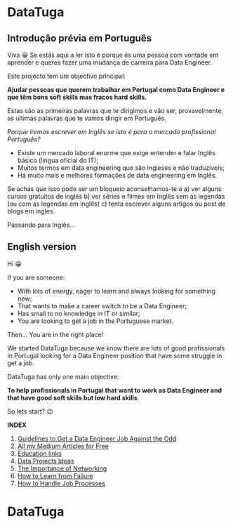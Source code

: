 # DataTuga


## Introdução prévia em Português

Viva 😀 
Se estás aqui a ler isto é porque és uma pessoa com vontade em aprender e queres fazer uma mudança de carreira para Data Engineer.

Este projecto tem um objectivo principal:

**Ajudar pessoas que querem trabalhar em Portugal como Data Engineer e que têm bons soft skills mas fracos hard skills.**

Estas são as primeiras palavras que te dirigimos e vão ser, provavelmente, as ultimas palavras que te vamos dirigir em Português.

*Porque iremos escrever em Inglês se isto é para o mercado profissional Português?*
- Existe um mercado laboral enorme que exige entender e falar Inglês básico (lingua oficial do IT);
- Muitos termos em data engineering que são ingleses e não traduziveis;
- Há muito mais e melhores formações de data engineering em Inglês.

Se achas que isso pode ser um bloqueio aconselhamos-te a a) ver alguns cursos gratuitos de inglês b) ver séries e filmes em Inglês sem as legendas (ou com as legendas em inglês) c) tenta escrever alguns artigos ou post de blogs em ingles.

Passando para Inglês...

## English version 
Hi 😁

If you are someone: 
- With lots of energy, eager to learn and always looking for something new;
- That wants to make a career switch to be a Data Engineer;
- Has small to no knowledge in IT or similar;
- You are looking to get a job in the Portuguese market.

Then... You are in the right place! 

We started DataTuga because we know there are lots of good profissionals in Portugal looking for a Data Engineer position that have some struggle in get a job.

DataTuga has only one main objective:

**To help profissionals in Portugal that want to work as Data Engineer and that have good soft skills but low hard skills**

So lets start? 😉

**INDEX**

1. [Guidelines to Get a Data Engineer Job Against the Odd](https://github.com/guoliveira/datatuga/tree/main/1.Guidelines/README.md)
2. [All my Medium Articles for Free](https://github.com/guoliveira/datatuga/tree/main/2.Articles/README.md) 
3. [Education links ](https://github.com/guoliveira/datatuga/tree/main/3.Education/README.md)
4. [Data Projects Ideas](https://github.com/guoliveira/datatuga/tree/main/4.Data_Projects/README.md)
5. [The Importance of Networking](https://github.com/guoliveira/datatuga/tree/main/5.Networking/README.md)
6. [How to Learn from Failure](https://github.com/guoliveira/datatuga/tree/main/6.Learn/README.md)
7. [How to Handle Job Processes](https://github.com/guoliveira/datatuga/tree/main/7.Process/README.md)


# DataTuga
